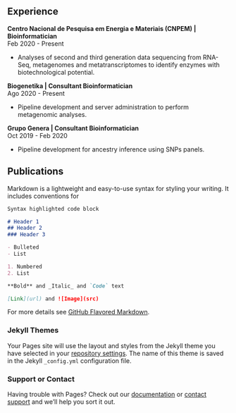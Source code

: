 ## Experience

**Centro Nacional de Pesquisa em Energia e Materiais (CNPEM) | Bioinformatician** <br> Feb 2020 - Present
<ul><li>Analyses of second and third generation data sequencing from RNA-Seq, metagenomes and metatranscriptomes to identify enzymes with biotechnological potential.</li></ul>

**Biogenetika | Consultant Bioinformatician** <br> Ago 2020 - Present
<ul><li>Pipeline development and server administration to perform metagenomic analyses.</ul></li>

**Grupo Genera | Consultant Bioinformatician** <br> Oct 2019 - Feb 2020
<ul> <li>Pipeline development for ancestry inference using SNPs panels.</li> </ul>


## Publications

Markdown is a lightweight and easy-to-use syntax for styling your writing. It includes conventions for

```markdown
Syntax highlighted code block

# Header 1
## Header 2
### Header 3

- Bulleted
- List

1. Numbered
2. List

**Bold** and _Italic_ and `Code` text

[Link](url) and ![Image](src)
```

For more details see [GitHub Flavored Markdown](https://guides.github.com/features/mastering-markdown/).

### Jekyll Themes

Your Pages site will use the layout and styles from the Jekyll theme you have selected in your [repository settings](https://github.com/programming-liftoff/hello-world/settings). The name of this theme is saved in the Jekyll `_config.yml` configuration file.

### Support or Contact

Having trouble with Pages? Check out our [documentation](https://help.github.com/categories/github-pages-basics/) or [contact support](https://github.com/contact) and we’ll help you sort it out.
